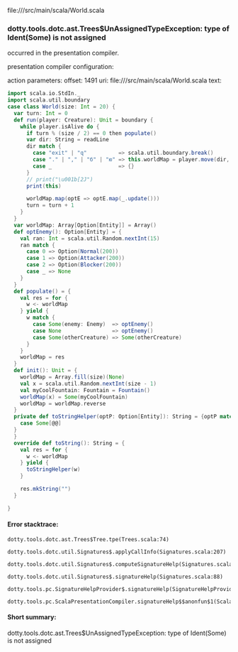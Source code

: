 file://<WORKSPACE>/src/main/scala/World.scala
### dotty.tools.dotc.ast.Trees$UnAssignedTypeException: type of Ident(Some) is not assigned

occurred in the presentation compiler.

presentation compiler configuration:


action parameters:
offset: 1491
uri: file://<WORKSPACE>/src/main/scala/World.scala
text:
```scala
import scala.io.StdIn._
import scala.util.boundary
case class World(size: Int = 20) {
  var turn: Int = 0
  def run(player: Creature): Unit = boundary {
    while player.isAlive do {
      if turn % (size / 2) == 0 then populate()
      var dir: String = readLine
      dir match {
        case "exit" | "q"          => scala.util.boundary.break()
        case "." | "," | "б" | "ю" => this.worldMap = player.move(dir, this)
        case _                     => {}
      }
      // print("\u001b[2J")
      print(this)

      worldMap.map(optE => optE.map(_.update()))
      turn = turn + 1
    }
  }
  var worldMap: Array[Option[Entity]] = Array()
  def optEnemy(): Option[Entity] = {
    val ran: Int = scala.util.Random.nextInt(15)
    ran match {
      case 0 => Option(Normal(200))
      case 1 => Option(Attacker(200))
      case 2 => Option(Blocker(200))
      case _ => None
    }
  }
  def populate() = {
    val res = for {
      w <- worldMap
    } yield {
      w match {
        case Some(enemy: Enemy)  => optEnemy()
        case None                => optEnemy()
        case Some(otherCreature) => Some(otherCreature)
      }
    }
    worldMap = res
  }
  def init(): Unit = {
    worldMap = Array.fill(size)(None)
    val x = scala.util.Random.nextInt(size - 1)
    val myCoolFountain: Fountain = Fountain()
    worldMap(x) = Some(myCoolFountain)
    worldMap = worldMap.reverse
  }
  private def toStringHelper(optP: Option[Entity]): String = {optP match {
    case Some[@@]
  }
  }
  override def toString(): String = {
    val res = for {
      w <- worldMap
    } yield {
      toStringHelper(w)
    }

    res.mkString("")
  }

}

```



#### Error stacktrace:

```
dotty.tools.dotc.ast.Trees$Tree.tpe(Trees.scala:74)
	dotty.tools.dotc.util.Signatures$.applyCallInfo(Signatures.scala:207)
	dotty.tools.dotc.util.Signatures$.computeSignatureHelp(Signatures.scala:104)
	dotty.tools.dotc.util.Signatures$.signatureHelp(Signatures.scala:88)
	dotty.tools.pc.SignatureHelpProvider$.signatureHelp(SignatureHelpProvider.scala:53)
	dotty.tools.pc.ScalaPresentationCompiler.signatureHelp$$anonfun$1(ScalaPresentationCompiler.scala:391)
```
#### Short summary: 

dotty.tools.dotc.ast.Trees$UnAssignedTypeException: type of Ident(Some) is not assigned